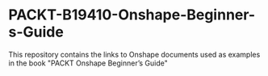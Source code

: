 # PACKT-B19410-Onshape-Beginner-s-Guide
This repository contains the links to Onshape documents used as examples in the book "PACKT Onshape Beginner’s Guide"
